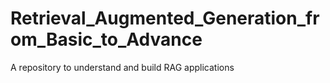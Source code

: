 # Retrieval_Augmented_Generation_from_Basic_to_Advance
A repository to understand and build RAG applications
